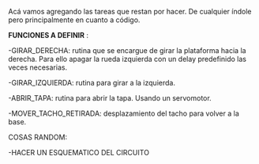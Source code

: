   
Acá vamos agregando las tareas que restan por hacer. De cualquier índole pero principalmente en cuanto a código.


**FUNCIONES A DEFINIR** :

-GIRAR_DERECHA: rutina que se encargue de girar la plataforma hacia la derecha. Para ello apagar la rueda izquierda con un delay predefinido las veces necesarias.

-GIRAR_IZQUIERDA: rutina para girar a la izquierda.

-ABRIR_TAPA: rutina para abrir la tapa. Usando un servomotor.

-MOVER_TACHO_RETIRADA: desplazamiento del tacho para volver a la base.

COSAS RANDOM:

-HACER UN ESQUEMATICO DEL CIRCUITO
